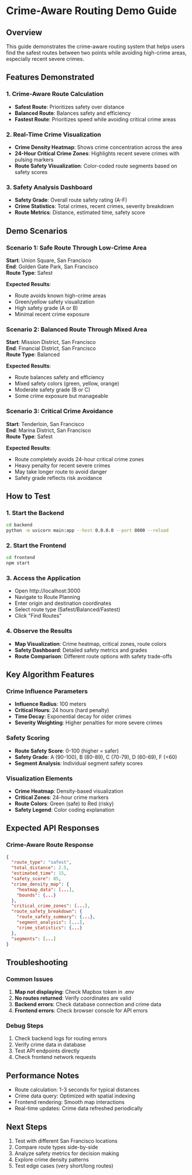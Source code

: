 # Crime-Aware Routing Demo Guide

## Overview
This guide demonstrates the crime-aware routing system that helps users find the safest routes between two points while avoiding high-crime areas, especially recent severe crimes.

## Features Demonstrated

### 1. Crime-Aware Route Calculation
- **Safest Route**: Prioritizes safety over distance
- **Balanced Route**: Balances safety and efficiency
- **Fastest Route**: Prioritizes speed while avoiding critical crime areas

### 2. Real-Time Crime Visualization
- **Crime Density Heatmap**: Shows crime concentration across the area
- **24-Hour Critical Crime Zones**: Highlights recent severe crimes with pulsing markers
- **Route Safety Visualization**: Color-coded route segments based on safety scores

### 3. Safety Analysis Dashboard
- **Safety Grade**: Overall route safety rating (A-F)
- **Crime Statistics**: Total crimes, recent crimes, severity breakdown
- **Route Metrics**: Distance, estimated time, safety score

## Demo Scenarios

### Scenario 1: Safe Route Through Low-Crime Area
**Start**: Union Square, San Francisco  
**End**: Golden Gate Park, San Francisco  
**Route Type**: Safest

**Expected Results**:
- Route avoids known high-crime areas
- Green/yellow safety visualization
- High safety grade (A or B)
- Minimal recent crime exposure

### Scenario 2: Balanced Route Through Mixed Area
**Start**: Mission District, San Francisco  
**End**: Financial District, San Francisco  
**Route Type**: Balanced

**Expected Results**:
- Route balances safety and efficiency
- Mixed safety colors (green, yellow, orange)
- Moderate safety grade (B or C)
- Some crime exposure but manageable

### Scenario 3: Critical Crime Avoidance
**Start**: Tenderloin, San Francisco  
**End**: Marina District, San Francisco  
**Route Type**: Safest

**Expected Results**:
- Route completely avoids 24-hour critical crime zones
- Heavy penalty for recent severe crimes
- May take longer route to avoid danger
- Safety grade reflects risk avoidance

## How to Test

### 1. Start the Backend
```bash
cd backend
python -m uvicorn main:app --host 0.0.0.0 --port 8000 --reload
```

### 2. Start the Frontend
```bash
cd frontend
npm start
```

### 3. Access the Application
- Open http://localhost:3000
- Navigate to Route Planning
- Enter origin and destination coordinates
- Select route type (Safest/Balanced/Fastest)
- Click "Find Routes"

### 4. Observe the Results
- **Map Visualization**: Crime heatmap, critical zones, route colors
- **Safety Dashboard**: Detailed safety metrics and grades
- **Route Comparison**: Different route options with safety trade-offs

## Key Algorithm Features

### Crime Influence Parameters
- **Influence Radius**: 100 meters
- **Critical Hours**: 24 hours (hard penalty)
- **Time Decay**: Exponential decay for older crimes
- **Severity Weighting**: Higher penalties for more severe crimes

### Safety Scoring
- **Route Safety Score**: 0-100 (higher = safer)
- **Safety Grade**: A (90-100), B (80-89), C (70-79), D (60-69), F (<60)
- **Segment Analysis**: Individual segment safety scores

### Visualization Elements
- **Crime Heatmap**: Density-based visualization
- **Critical Zones**: 24-hour crime markers
- **Route Colors**: Green (safe) to Red (risky)
- **Safety Legend**: Color coding explanation

## Expected API Responses

### Crime-Aware Route Response
```json
{
  "route_type": "safest",
  "total_distance": 2.5,
  "estimated_time": 15,
  "safety_score": 85,
  "crime_density_map": {
    "heatmap_data": [...],
    "bounds": {...}
  },
  "critical_crime_zones": [...],
  "route_safety_breakdown": {
    "route_safety_summary": {...},
    "segment_analysis": [...],
    "crime_statistics": {...}
  },
  "segments": [...]
}
```

## Troubleshooting

### Common Issues
1. **Map not displaying**: Check Mapbox token in .env
2. **No routes returned**: Verify coordinates are valid
3. **Backend errors**: Check database connection and crime data
4. **Frontend errors**: Check browser console for API errors

### Debug Steps
1. Check backend logs for routing errors
2. Verify crime data in database
3. Test API endpoints directly
4. Check frontend network requests

## Performance Notes
- Route calculation: 1-3 seconds for typical distances
- Crime data query: Optimized with spatial indexing
- Frontend rendering: Smooth map interactions
- Real-time updates: Crime data refreshed periodically

## Next Steps
1. Test with different San Francisco locations
2. Compare route types side-by-side
3. Analyze safety metrics for decision making
4. Explore crime density patterns
5. Test edge cases (very short/long routes)
